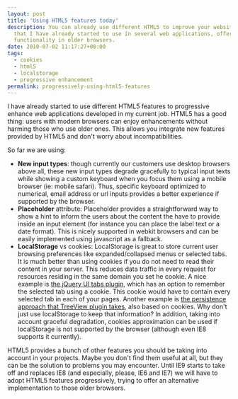 ```yaml
---
layout: post
title: 'Using HTML5 features today'
description: You can already use different HTML5 to improve your websites. These are some
  that I have already started to use in several web applications, offering an equivalent
  functionality in older browsers.
date: 2010-07-02 11:17:27+00:00
tags:
  - cookies
  - html5
  - localstorage
  - progressive enhancement
permalink: progressively-using-html5-features
---
```


I have already started to use different HTML5 features to progressive
enhance web applications developed in my current job. HTML5 has a good
thing: users with modern browsers can enjoy enhancements without harming
those who use older ones. This allows you integrate new features
provided by HTML5 and don't worry about incompatibilities.
<!-- more -->
So far we are using:

-   **New input types**: though currently our customers use desktop
    browsers above all, these new input types degrade gracefully to
    typical input texts while showing a custom keyboard when you focus
    them using a mobile browser (ie: mobile safari). Thus, specific
    keyboard optimized to numerical, email address or url inputs
    provides a better experience if supported by the browser.
-   **Placeholder** attribute: Placeholder provides a straightforward
    way to show a hint to inform the users about the content the have to
    provide inside an input element (for instance you can place the
    label text or a date format). This is nicely supported in webkit
    browsers and can be easily implemented using javascript as a
    fallback.
-   **LocalStorage** vs cookies: LocalStorage is great to store current
    user browsing preferences like expanded/collapsed menus or selected
    tabs. It is much better than using cookies if you do not need to
    read their content in your server. This reduces data traffic in
    every request for resources residing in the same domain you set he
    cookie. A nice example is [the jQuery UI tabs plugin](http://jqueryui.com/demos/tabs/#cookie), which has
    an option to remember the selected tab using a cookie. This cookie
    would have to contain every selected tab in each of your pages.
    Another example is [the persistence approach that TreeView plugin
    takes](https://github.com/jzaefferer/jquery-treeview/blob/master/jquery.treeview.js#L191),
    also based on cookies. Why don't just use localStorage to
    keep that information? In addition, taking into account graceful
    degradation, cookies approximation can be used if localStorage is
    not supported by the browser (although even IE8 supports it
    currently).

HTML5 provides a bunch of other features you should be taking into
account in your projects. Maybe you don't find them useful at all, but
they can be the solution to problems you may encounter. Until IE9 starts
to take off and replaces IE8 (and especially, please, IE6 and IE7) we
will have to adopt HTML5 features progressively, trying to offer an
alternative implementation to those older browsers.
